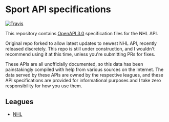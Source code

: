# Sport API specifications

[![Travis](https://img.shields.io/travis/erunion/sport-api-specifications.svg)](https://travis-ci.org/erunion/sport-api-specifications)

This repository contains [OpenAPI 3.0](https://swagger.io/docs/specification/about/) specification files for the NHL API.

Original repo forked to allow latest updates to newest NHL API, recently released discretely. This repo is still under construction, and I wouldn't recommend using it at this time, unless you're submitting PRs for fixes.

These APIs are all unofficially documented, so this data has been painstakingly compiled with help from various sources on the Internet. The data served by these APIs are owned by the respective leagues, and these API specifications are provided for informational purposes and I take zero responsibility for how you use them.

## Leagues
* [NHL](https://github.com/erunion/sport-api-specifications/tree/master/nhl)
